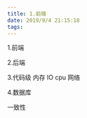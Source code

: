 ```yaml
---
title: 1.前端
date: 2019/9/4 21:15:18
tags:
---
```



1.前端 

2.后端 

3.代码级 内存 IO cpu 网络

4.数据库

  


一致性
